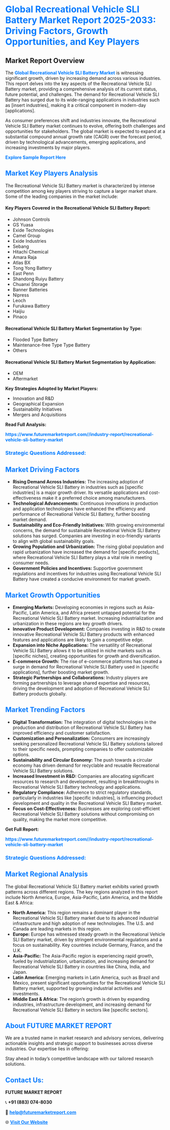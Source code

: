 <h1 style="color: #007BFF;">Global Recreational Vehicle SLI Battery Market Report 2025-2033: Driving Factors, Growth Opportunities, and Key Players</h1>

<section id="overview">
<h2>Market Report Overview</h2>
<p>The <a href="https://www.futuremarketreport.com//industry-report/recreational-vehicle-sli-battery-market" style="color: #007BFF; text-decoration: none;"><strong>Global Recreational Vehicle SLI Battery Market</strong></a> is witnessing significant growth, driven by increasing demand across various industries. This report delves into the key aspects of the Recreational Vehicle SLI Battery market, providing a comprehensive analysis of its current status, future potential, and challenges. The demand for Recreational Vehicle SLI Battery has surged due to its wide-ranging applications in industries such as [insert industries], making it a critical component in modern-day [applications].</p>
<p>As consumer preferences shift and industries innovate, the Recreational Vehicle SLI Battery market continues to evolve, offering both challenges and opportunities for stakeholders. The global market is expected to expand at a substantial compound annual growth rate (CAGR) over the forecast period, driven by technological advancements, emerging applications, and increasing investments by major players.</p>
</section>

<section id="overview">
<p><a href="https://www.futuremarketreport.com//request-sample/reportId=48025" style="color: #007BFF; text-decoration: none;"><strong>Explore Sample Report Here</strong></a></p>
</section>

<section id="key-players">
<h2 style="color: #007BFF;">Market Key Players Analysis</h2>
<p>The Recreational Vehicle SLI Battery market is characterized by intense competition among key players striving to capture a larger market share. Some of the leading companies in the market include:</p>
<h4>Key Players Covered in the Recreational Vehicle SLI Battery Report:</h4>
<ul><li>Johnson Controls</li><li>GS Yuasa</li><li>Exide Technologies</li><li>Camel Group</li><li>Exide Industries</li><li>Sebang</li><li>Hitachi Chemical</li><li>Amara Raja</li><li>Atlas BX</li><li>Tong Yong Battery</li><li>East Penn</li><li>Shandong Ruiyu Battery</li><li>Chuanxi Storage</li><li>Banner Batteries</li><li>Nipress</li><li>Leoch</li><li>Furukawa Battery</li><li>Haijiu</li><li>Pinaco</li></ul>
<h4>Recreational Vehicle SLI Battery Market Segmentation by Type:</h4>
<ul><li>Flooded Type Battery</li><li>Maintenance-free Type Type Battery</li><li>Others</li></ul>

<h4>Recreational Vehicle SLI Battery Market Segmentation by Application:</h4>
<ul><li>OEM</li><li>Aftermarket</li></ul>
<p><strong>Key Strategies Adopted by Market Players:</strong></p>
<ul>
<li>Innovation and R&D</li>
<li>Geographical Expansion</li>
<li>Sustainability Initiatives</li>
<li>Mergers and Acquisitions</li>
</ul>
</section>

<section>
<p><strong>Read Full Analysis: </strong></p><a href="https://www.futuremarketreport.com//industry-report/recreational-vehicle-sli-battery-market" style="color: #007BFF; text-decoration: none;"><strong>https://www.futuremarketreport.com//industry-report/recreational-vehicle-sli-battery-market</strong></a>
<h3 style="color: #007BFF;">Strategic Questions Addressed:</h3>
</section>

<section id="driving-factors">
<h2 style="color: #007BFF;">Market Driving Factors</h2>
<ul>
<li><strong>Rising Demand Across Industries:</strong> The increasing adoption of Recreational Vehicle SLI Battery in industries such as [specific industries] is a major growth driver. Its versatile applications and cost-effectiveness make it a preferred choice among manufacturers.</li>
<li><strong>Technological Advancements:</strong> Continuous innovations in production and application technologies have enhanced the efficiency and performance of Recreational Vehicle SLI Battery, further boosting market demand.</li>
<li><strong>Sustainability and Eco-Friendly Initiatives:</strong> With growing environmental concerns, the demand for sustainable Recreational Vehicle SLI Battery solutions has surged. Companies are investing in eco-friendly variants to align with global sustainability goals.</li>
<li><strong>Growing Population and Urbanization:</strong> The rising global population and rapid urbanization have increased the demand for [specific products], where Recreational Vehicle SLI Battery plays a vital role in meeting consumer needs.</li>
<li><strong>Government Policies and Incentives:</strong> Supportive government regulations and incentives for industries using Recreational Vehicle SLI Battery have created a conducive environment for market growth.</li>
</ul>
</section>

<section id="growth-opportunities">
<h2 style="color: #007BFF;">Market Growth Opportunities</h2>
<ul>
<li><strong>Emerging Markets:</strong> Developing economies in regions such as Asia-Pacific, Latin America, and Africa present untapped potential for the Recreational Vehicle SLI Battery market. Increasing industrialization and urbanization in these regions are key growth drivers.</li>
<li><strong>Innovative Product Development:</strong> Companies investing in R&D to create innovative Recreational Vehicle SLI Battery products with enhanced features and applications are likely to gain a competitive edge.</li>
<li><strong>Expansion into Niche Applications:</strong> The versatility of Recreational Vehicle SLI Battery allows it to be utilized in niche markets such as [specific niches], creating opportunities for growth and diversification.</li>
<li><strong>E-commerce Growth:</strong> The rise of e-commerce platforms has created a surge in demand for Recreational Vehicle SLI Battery used in [specific applications], further boosting market growth.</li>
<li><strong>Strategic Partnerships and Collaborations:</strong> Industry players are forming partnerships to leverage shared expertise and resources, driving the development and adoption of Recreational Vehicle SLI Battery products globally.</li>
</ul>
</section>

<section id="trending-factors">
<h2 style="color: #007BFF;">Market Trending Factors</h2>
<ul>
<li><strong>Digital Transformation:</strong> The integration of digital technologies in the production and distribution of Recreational Vehicle SLI Battery has improved efficiency and customer satisfaction.</li>
<li><strong>Customization and Personalization:</strong> Consumers are increasingly seeking personalized Recreational Vehicle SLI Battery solutions tailored to their specific needs, prompting companies to offer customizable options.</li>
<li><strong>Sustainability and Circular Economy:</strong> The push towards a circular economy has driven demand for recyclable and reusable Recreational Vehicle SLI Battery solutions.</li>
<li><strong>Increased Investment in R&D:</strong> Companies are allocating significant resources to research and development, resulting in breakthroughs in Recreational Vehicle SLI Battery technology and applications.</li>
<li><strong>Regulatory Compliance:</strong> Adherence to strict regulatory standards, particularly in industries like [specific industries], is influencing product development and quality in the Recreational Vehicle SLI Battery market.</li>
<li><strong>Focus on Cost-Effectiveness:</strong> Businesses are exploring cost-efficient Recreational Vehicle SLI Battery solutions without compromising on quality, making the market more competitive.</li>
</ul>
</section>

<section>
<p><strong>Get Full Report: </strong></p><a href="https://www.futuremarketreport.com//industry-report/recreational-vehicle-sli-battery-market" style="color: #007BFF; text-decoration: none;"><strong>https://www.futuremarketreport.com//industry-report/recreational-vehicle-sli-battery-market</strong></a>
<h3 style="color: #007BFF;">Strategic Questions Addressed:</h3>
</section>


<section id="regional-analysis">
<h2 style="color: #007BFF;">Market Regional Analysis</h2>
<p>The global Recreational Vehicle SLI Battery market exhibits varied growth patterns across different regions. The key regions analyzed in this report include North America, Europe, Asia-Pacific, Latin America, and the Middle East & Africa:</p>
<ul>
<li><strong>North America:</strong> This region remains a dominant player in the Recreational Vehicle SLI Battery market due to its advanced industrial infrastructure and high adoption of new technologies. The U.S. and Canada are leading markets in this region.</li>
<li><strong>Europe:</strong> Europe has witnessed steady growth in the Recreational Vehicle SLI Battery market, driven by stringent environmental regulations and a focus on sustainability. Key countries include Germany, France, and the U.K.</li>
<li><strong>Asia-Pacific:</strong> The Asia-Pacific region is experiencing rapid growth, fueled by industrialization, urbanization, and increasing demand for Recreational Vehicle SLI Battery in countries like China, India, and Japan.</li>
<li><strong>Latin America:</strong> Emerging markets in Latin America, such as Brazil and Mexico, present significant opportunities for the Recreational Vehicle SLI Battery market, supported by growing industrial activities and investments.</li>
<li><strong>Middle East & Africa:</strong> The region’s growth is driven by expanding industries, infrastructure development, and increasing demand for Recreational Vehicle SLI Battery in sectors like [specific sectors].</li>
</ul>
</section>

<footer>
<h2 style="color: #007BFF;">About FUTURE MARKET REPORT</h2>
<p>We are a trusted name in market research and advisory services, delivering actionable insights and strategic support to businesses across diverse industries. Our expertise lies in offering:</p>

<p>Stay ahead in today’s competitive landscape with our tailored research solutions.</p>

<h2 style="color: #007BFF;">Contact Us:</h2>
<p><strong>FUTURE MARKET REPORT</strong></p>
<p>📞 <strong>+91 (883) 074-8030</strong></p>
<p>📧 <strong><a href="mailto:help@futuremarketreport.com" style="color: #007BFF;">help@futuremarketreport.com</a></strong></p>
<p>🌐 <strong><a href="https://www.futuremarketreport.com/" style="color: #007BFF;">Visit Our Website</a></strong></p>
</footer>